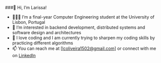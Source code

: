###👋 Hi, I’m Larissa!

- 👩🏻‍💻 I’m a final-year Computer Engineering student at the University of Lisbon, Portugal
- 💭 I’m interested in backend development, distributed systems and software design and architectures
- 🌷 I love coding and I am currently trying to sharpen my coding skills by practicing different algorithms
- 📫 You can reach me at [lcoliveira1502@gmail.com] or connect with me on [LinkedIn](https://www.linkedin.com/in/-larissa-oliveira-/)

<!---
larissa0liveira/larissa0liveira is a ✨ special ✨ repository because its `README.md` (this file) appears on your GitHub profile.
You can click the Preview link to take a look at your changes.
--->
